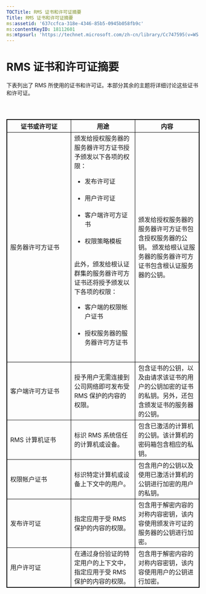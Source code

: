 ```yaml
---
TOCTitle: RMS 证书和许可证摘要
Title: RMS 证书和许可证摘要
ms:assetid: '637ccfca-318e-4346-85b5-0945b058fb9c'
ms:contentKeyID: 18112601
ms:mtpsurl: 'https://technet.microsoft.com/zh-cn/library/Cc747595(v=WS.10)'
---
```


RMS 证书和许可证摘要
====================

下表列出了 RMS 所使用的证书和许可证。本部分其余的主题将详细讨论这些证书和许可证。

###  

 
<p></p>

<table style="border:1px solid black;">
<colgroup>
<col width="33%" />
<col width="33%" />
<col width="33%" />
</colgroup>
<thead>
<tr class="header">
<th style="border:1px solid black;" >证书或许可证</th>
<th style="border:1px solid black;" >用途</th>
<th style="border:1px solid black;" >内容</th>
</tr>
</thead>
<tbody>
<tr class="odd">
<td style="border:1px solid black;">服务器许可方证书</td>
<td style="border:1px solid black;">颁发给授权服务器的服务器许可方证书授予颁发以下各项的权限：
<ul>
<li>发布许可证<br />
<br />
</li>
<li>用户许可证<br />
<br />
</li>
<li>客户端许可方证书<br />
<br />
</li>
<li>权限策略模板<br />
<br />
</li>
</ul>
此外，颁发给根认证群集的服务器许可方证书还将授予颁发以下各项的权限：
<ul>
<li>客户端的权限帐户证书<br />
<br />
</li>
<li>授权服务器的服务器许可方证书<br />
<br />
</li>
</ul></td>
<td style="border:1px solid black;">颁发给授权服务器的服务器许可方证书包含授权服务器的公钥。
颁发给根认证服务器的服务器许可方证书包含根认证服务器的公钥。</td>
</tr>
<tr class="even">
<td style="border:1px solid black;">客户端许可方证书</td>
<td style="border:1px solid black;">授予用户无需连接到公司网络即可发布受 RMS 保护的内容的权限。</td>
<td style="border:1px solid black;">包含证书的公钥，以及由请求该证书的用户的公钥加密的证书的私钥。另外，还包含颁发证书的服务器的公钥。</td>
</tr>
<tr class="odd">
<td style="border:1px solid black;">RMS 计算机证书</td>
<td style="border:1px solid black;">标识 RMS 系统信任的计算机或设备。</td>
<td style="border:1px solid black;">包含已激活的计算机的公钥。该计算机的密码箱包含相应的私钥。</td>
</tr>
<tr class="even">
<td style="border:1px solid black;">权限帐户证书</td>
<td style="border:1px solid black;">标识特定计算机或设备上下文中的用户。</td>
<td style="border:1px solid black;">包含用户的公钥以及使用已激活计算机的公钥进行加密的用户的私钥。</td>
</tr>
<tr class="odd">
<td style="border:1px solid black;">发布许可证</td>
<td style="border:1px solid black;">指定应用于受 RMS 保护的内容的权限。</td>
<td style="border:1px solid black;">包含用于解密内容的对称内容密钥，该内容使用颁发许可证的服务器的公钥进行加密。</td>
</tr>
<tr class="even">
<td style="border:1px solid black;">用户许可证</td>
<td style="border:1px solid black;">在通过身份验证的特定用户的上下文中，指定应用于受 RMS 保护的内容的权限。</td>
<td style="border:1px solid black;">包含用于解密内容的对称内容密钥，该内容使用用户的公钥进行加密。</td>
</tr>
</tbody>
</table>

<p></p>

